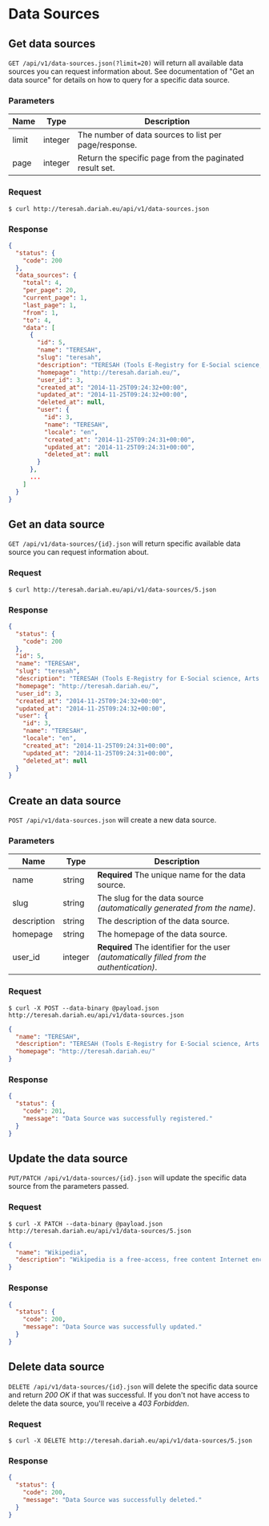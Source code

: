 # Data Sources

## Get data sources

`GET /api/v1/data-sources.json(?limit=20)` will return all available data sources you can request information about. See documentation of "Get an data source" for details on how to query for a specific data source.

### Parameters

Name  | Type    | Description
----- | ------- | -----------
limit | integer | The number of data sources to list per page/response.
page  | integer | Return the specific page from the paginated result set.

### Request

```
$ curl http://teresah.dariah.eu/api/v1/data-sources.json
```

### Response

```json
{
  "status": {
    "code": 200
  },
  "data_sources": {
    "total": 4,
    "per_page": 20,
    "current_page": 1,
    "last_page": 1,
    "from": 1,
    "to": 4,
    "data": [
      {
        "id": 5,
        "name": "TERESAH",
        "slug": "teresah",
        "description": "TERESAH (Tools E-Registry for E-Social science, Arts and Humanities) is a cross-community tools knowledge registry aimed at researchers in the Social Sciences and Humanities (SSH). It aims to provide an authoritative listing of the software tools currently in use in those domains, and to allow their users to make transparent the methods and applications behind them.",
        "homepage": "http://teresah.dariah.eu/",
        "user_id": 3,
        "created_at": "2014-11-25T09:24:32+00:00",
        "updated_at": "2014-11-25T09:24:32+00:00",
        "deleted_at": null,
        "user": {
          "id": 3,
          "name": "TERESAH",
          "locale": "en",
          "created_at": "2014-11-25T09:24:31+00:00",
          "updated_at": "2014-11-25T09:24:31+00:00",
          "deleted_at": null
        }
      },
      ...
    ]
  }
}
```


## Get an data source

`GET /api/v1/data-sources/{id}.json` will return specific available data source you can request information about.

### Request

```
$ curl http://teresah.dariah.eu/api/v1/data-sources/5.json
```

### Response

```json
{
  "status": {
    "code": 200
  },
  "id": 5,
  "name": "TERESAH",
  "slug": "teresah",
  "description": "TERESAH (Tools E-Registry for E-Social science, Arts and Humanities) is a cross-community tools knowledge registry aimed at researchers in the Social Sciences and Humanities (SSH). It aims to provide an authoritative listing of the software tools currently in use in those domains, and to allow their users to make transparent the methods and applications behind them.",
  "homepage": "http://teresah.dariah.eu/",
  "user_id": 3,
  "created_at": "2014-11-25T09:24:32+00:00",
  "updated_at": "2014-11-25T09:24:32+00:00",
  "user": {
    "id": 3,
    "name": "TERESAH",
    "locale": "en",
    "created_at": "2014-11-25T09:24:31+00:00",
    "updated_at": "2014-11-25T09:24:31+00:00",
    "deleted_at": null
  }
}
```


## Create an data source

`POST /api/v1/data-sources.json` will create a new data source.

### Parameters

Name        | Type    | Description
-----       | ------- | -----------
name        | string  | **Required** The unique name for the data source.
slug        | string  | The slug for the data source *(automatically generated from the name)*.
description | string  | The description of the data source.
homepage    | string  | The homepage of the data source.
user_id     | integer | **Required** The identifier for the user *(automatically filled from the authentication)*.

### Request

```
$ curl -X POST --data-binary @payload.json http://teresah.dariah.eu/api/v1/data-sources.json
```

```json
{
  "name": "TERESAH",
  "description": "TERESAH (Tools E-Registry for E-Social science, Arts and Humanities) is a cross-community tools knowledge registry aimed at researchers in the Social Sciences and Humanities (SSH). It aims to provide an authoritative listing of the software tools currently in use in those domains, and to allow their users to make transparent the methods and applications behind them.",
  "homepage": "http://teresah.dariah.eu/"
}
```

### Response

```json
{
  "status": {
    "code": 201,
    "message": "Data Source was successfully registered."
  }
}
```


## Update the data source

`PUT/PATCH /api/v1/data-sources/{id}.json` will update the specific data source from the parameters passed.

### Request

```
$ curl -X PATCH --data-binary @payload.json http://teresah.dariah.eu/api/v1/data-sources/5.json
```

```json
{
  "name": "Wikipedia",
  "description": "Wikipedia is a free-access, free content Internet encyclopedia, supported and hosted by the non-profit Wikimedia Foundation."
}
```

### Response

```json
{
  "status": {
    "code": 200,
    "message": "Data Source was successfully updated."
  }
}
```


## Delete data source

`DELETE /api/v1/data-sources/{id}.json` will delete the specific data source and return *200 OK* if that was successful. If you don't not have access to delete the data source, you'll receive a *403 Forbidden*.

### Request

```
$ curl -X DELETE http://teresah.dariah.eu/api/v1/data-sources/5.json
```

### Response

```json
{
  "status": {
    "code": 200,
    "message": "Data Source was successfully deleted."
  }
}
```
